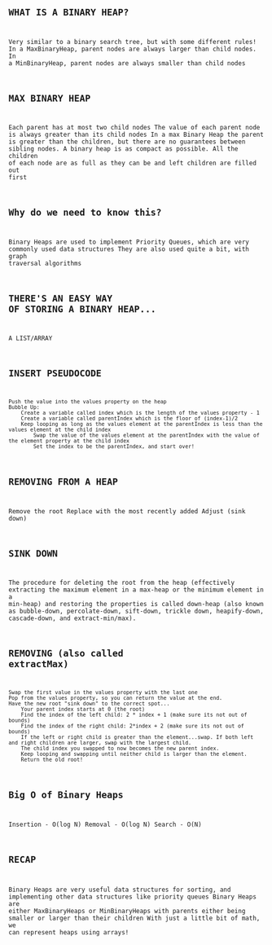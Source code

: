 <code>

## WHAT IS A BINARY HEAP?
Very similar to a binary search tree, but with some different rules!
In a MaxBinaryHeap, parent nodes are always larger than child nodes. 
In a MinBinaryHeap, parent nodes are always smaller than child nodes

## MAX BINARY HEAP
Each parent has at most two child nodes
The value of each parent node is always greater than its child nodes
In a max Binary Heap the parent is greater than the children, but there are no guarantees between sibling nodes.
A binary heap is as compact as possible. All the children of each node are as full as they can be and left children are filled out first

## Why do we need to know this?
Binary Heaps are used to implement Priority Queues, which are very commonly used data structures
They are also used quite a bit, with graph traversal algorithms

## THERE'S AN EASY WAY OF STORING A BINARY HEAP...
A LIST/ARRAY

## INSERT PSEUDOCODE
<code>
Push the value into the values property on the heap
Bubble Up:
    Create a variable called index which is the length of the values property - 1
    Create a variable called parentIndex which is the floor of (index-1)/2
    Keep looping as long as the values element at the parentIndex is less than the values element at the child index
        Swap the value of the values element at the parentIndex with the value of the element property at the child index
        Set the index to be the parentIndex, and start over!
</code>

## REMOVING FROM A HEAP
Remove the root
Replace with the most recently added
Adjust (sink down)

## SINK DOWN
The procedure for deleting the root from the heap (effectively extracting the maximum element in a max-heap or the minimum element in a min-heap) and restoring the properties is called down-heap (also known as bubble-down, percolate-down, sift-down, trickle down, heapify-down, cascade-down, and extract-min/max).

## REMOVING (also called extractMax)
<code>
Swap the first value in the values property with the last one
Pop from the values property, so you can return the value at the end.
Have the new root "sink down" to the correct spot...​
    Your parent index starts at 0 (the root)
    Find the index of the left child: 2 * index + 1 (make sure its not out of bounds)
    Find the index of the right child: 2*index + 2 (make sure its not out of bounds)
    If the left or right child is greater than the element...swap. If both left and right children are larger, swap with the largest child.
    The child index you swapped to now becomes the new parent index.  
    Keep looping and swapping until neither child is larger than the element.
    Return the old root!
</code>

## Big O of Binary Heaps
Insertion -   O(log N)
Removal -   O(log N)
Search -   O(N)

## RECAP
Binary Heaps are very useful data structures for sorting, and implementing other data structures like priority queues
Binary Heaps are either MaxBinaryHeaps or MinBinaryHeaps with parents either being smaller or larger than their children
With just a little bit of math, we can represent heaps using arrays!
</code>

